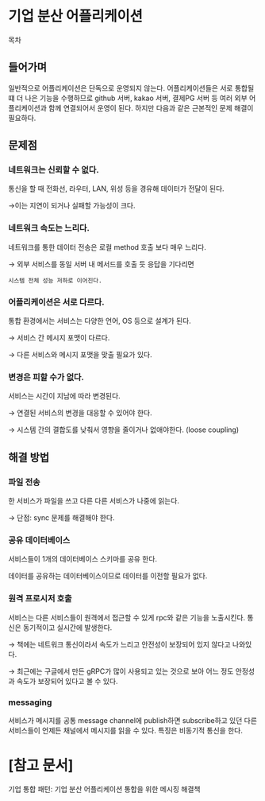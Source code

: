 # 기업 분산 어플리케이션

목차

## 들어가며

일반적으로 어플리케이션은 단독으로 운영되지 않는다. 어플리케이션들은 서로 통합될 떄 더 나은 기능을 수행하므로 github 서버, kakao 서버, 결제PG 서버 등 여러 외부 어플리케이션과 함께 연결되어서 운영이 된다. 하지만 다음과 같은 근본적인 문제 해결이 필요하다.

## 문제점

### 네트워크는 신뢰할 수 없다.

통신을 할 때 전화선, 라우터, LAN, 위성 등을 경유해 데이터가 전달이 된다. 

→이는 지연이 되거나 실패할 가능성이 크다.

### 네트워크 속도는 느리다.

네트워크를 통한 데이터 전송은 로컬 method 호출 보다 매우 느리다.

→ 외부 서비스를 동일 서버 내 메서드를 호출 듯 응답을 기다리면 

    시스템 전체 성능 저하로 이어진다.

### 어플리케이션은 서로 다르다.

통합 환경에서는 서비스는 다양한 언어, OS 등으로 설계가 된다.

→ 서비스 간 메시지 포맷이 다르다.

→ 다른 서비스와 메시지 포맷을 맞출 필요가 있다.

### 변경은 피할 수가 없다.

서비스는 시간이 지남에 따라 변경된다.

→ 연결된 서비스의 변경을 대응할 수 있어야 한다.

→ 시스템 간의 결합도를 낮춰서 영향을 줄이거나 없애야한다. (loose coupling)

## 해결 방법

### 파일 전송

한 서비스가 파일을 쓰고 다른 다른 서비스가 나중에 읽는다.

→ 단점: sync 문제를 해결해야 한다.

### 공유 데이터베이스

서비스들이 1개의 데이터베이스 스키마를 공유 한다.

데이터를 공유하는 데이터베이스이므로 데이터를 이전할 필요가 없다.

### 원격 프로시저 호출

서비스는 다른 서비스들이 원격에서 접근할 수 있게 rpc와 같은 기능을 노출시킨다. 통신은 동기적이고 실시간에 발생한다.

→  책에는 네트워크 통신이라서 속도가 느리고 안전성이 보장되어 있지 않다고 나와있다.

→ 최근에는 구글에서 만든 gRPC가 많이 사용되고 있는 것으로 보아 어느 정도 안정성과 속도가 보장되어 있다고 볼 수 있다.

### messaging

서비스가 메시지를 공통 message channel에 publish하면 subscribe하고 있던 다른 서비스들이 언제든 채널에서 메시지를 읽을 수 있다. 특징은 비동기적 통신을 한다.

# [참고 문서]

기업 통합 패턴: 기업 분산 어플리케이션 통합을 위한 메시징 해결책